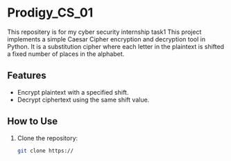 # Prodigy_CS_01
This repositery is for my cyber security internship task1
This project implements a simple Caesar Cipher encryption and decryption tool in Python. It is a substitution cipher where each letter in the plaintext is shifted a fixed number of places in the alphabet.

## Features
- Encrypt plaintext with a specified shift.
- Decrypt ciphertext using the same shift value.

## How to Use
1. Clone the repository:
   ```bash
   git clone https://
